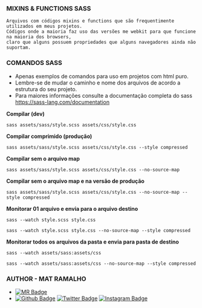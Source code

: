 
### MIXINS & FUNCTIONS SASS

    Arquivos com códigos mixins e functions que são frequentimente utilizados em meus projetos. 
    Códigos onde a maioria faz uso das versões me webkit para que funcione na maioria dos browsers, 
    claro que alguns possuem propriedades que alguns navegadores ainda não suportam.


### COMANDOS SASS

- Apenas exemplos de comandos para uso em projetos com html puro.
- Lembre-se de mudar o caminho e nome dos arquivos de acordo a estrutura do seu projeto.
- Para maiores informações consulte a documentação completa do sass https://sass-lang.com/documentation

**Compilar (dev)**

``` sass assets/sass/style.scss assets/css/style.css ```

**Compilar comprimido (produção)**

``` sass assets/sass/style.scss assets/css/style.css --style compressed ```

**Compilar sem o arquivo map**

``` sass assets/sass/style.scss assets/css/style.css --no-source-map ```

**Compilar sem o arquivo map e na versão de produção**

``` sass assets/sass/style.scss assets/css/style.css --no-source-map --style compressed ```

**Monitorar 01 arquivo e envia para o arquivo destino**

``` sass --watch style.scss style.css ```

``` sass --watch style.scss style.css --no-source-map --style compressed ```

**Monitorar todos os arquivos da pasta e envia para pasta de destino**

``` sass --watch assets/sass:assets/css ```

``` sass --watch assets/sass:assets/css --no-source-map --style compressed ```


### AUTHOR - MAT RAMALHO

* [![MR Badge](https://img.shields.io/badge/MR-matheusramalho-B5838D?style=flat-square&labelColor=E5989B&logo=MR&logoColor=white&link=https://matheusramalho.dev)](https://matheusramalho.dev)
* [![Github Badge](https://img.shields.io/badge/-Github-B5838D?style=flat-square&labelColor=E5989B&logo=Github&logoColor=white&link=https://github.com/MatheusRamalho)](https://github.com/MatheusRamalho)
[![Twitter Badge](https://img.shields.io/badge/-Twitter-B5838D?style=flat-square&labelColor=E5989B&logo=twitter&logoColor=white&link=https://twitter.com/theu_ramalhoo)](https://twitter.com/theu_ramalhoo)
[![Instagram Badge](https://img.shields.io/badge/-Instagram-B5838D?style=flat-square&labelColor=E5989B&logo=instagram&logoColor=white&link=https://instagram.com/theu_ramalhoo)](https://instagram.com/theu_ramalhoo)